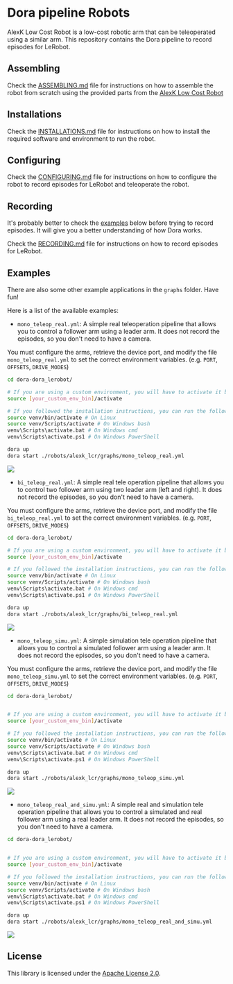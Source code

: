 # Dora pipeline Robots

AlexK Low Cost Robot is a low-cost robotic arm that can be teleoperated using a similar arm. This repository contains
the Dora pipeline to record episodes for LeRobot.

## Assembling

Check the [ASSEMBLING.md](ASSEMBLING.md) file for instructions on how to assemble the robot from scratch using the
provided parts from the [AlexK Low Cost Robot](https://github.com/AlexanderKoch-Koch/low_cost_robot)

## Installations

Check the [INSTALLATIONS.md](INSTALLATION.md) file for instructions on how to install the required software and
environment
to run the robot.

## Configuring

Check the [CONFIGURING.md](CONFIGURING.md) file for instructions on how to configure the robot to record episodes for
LeRobot and teleoperate the robot.

## Recording

It's probably better to check the [examples](#examples) below before trying to record episodes. It will give you a better
understanding of how Dora works.

Check the [RECORDING.md](RECORDING.md) file for instructions on how to record episodes for LeRobot.

## Examples

There are also some other example applications in the `graphs` folder. Have fun!

Here is a list of the available examples:

- `mono_teleop_real.yml`: A simple real teleoperation pipeline that allows you to control a follower arm using a leader
  arm. It
  does not record the episodes, so you don't need to have a camera.

You must configure the arms, retrieve the device port, and modify the file `mono_teleop_real.yml` to set the correct
environment variables. (e.g. `PORT`, `OFFSETS`, `DRIVE_MODES`)

```bash
cd dora-dora_lerobot/

# If you are using a custom environment, you will have to activate it before running the command
source [your_custom_env_bin]/activate

# If you followed the installation instructions, you can run the following command
source venv/bin/activate # On Linux
source venv/Scripts/activate # On Windows bash
venv\Scripts\activate.bat # On Windows cmd
venv\Scripts\activate.ps1 # On Windows PowerShell

dora up
dora start ./robots/alexk_lcr/graphs/mono_teleop_real.yml
```

[![](https://mermaid.ink/img/pako:eNqVUrFuwyAQ_RXEnMjt6qFD1bVTu4UIXc3ZRjpzFgZFVZR_L-A4TWtLVRng7vHe44A7y4YNylqK62iJT00PPoj3Z-WEoMZrQjDol8y6gH5kgoAL1DIlWaZM8aPzMPZCa23YQ1rEIQfHzL3fDXZAf50zqUSFJUQWVAWoBktkp-rx4aDULa4KD51RrkzbCrHfizES6ZEnGyy7BDxtXGipvvAXKkxiwdf6jSeYLX9bzOifBv-r_vu1Vx-SRR3DnSgVcfI2oP4Jr73kTqbzB7AmdcM5eysZehxQyTqFBluIFJRU7pKoEAO_fbpG1sFH3EnPsetl3QJNKYujScW8WEi_PdxQNDawf537rbTd5QtKFuLT?type=png)](https://mermaid.live/edit#pako:eNqVUrFuwyAQ_RXEnMjt6qFD1bVTu4UIXc3ZRjpzFgZFVZR_L-A4TWtLVRng7vHe44A7y4YNylqK62iJT00PPoj3Z-WEoMZrQjDol8y6gH5kgoAL1DIlWaZM8aPzMPZCa23YQ1rEIQfHzL3fDXZAf50zqUSFJUQWVAWoBktkp-rx4aDULa4KD51RrkzbCrHfizES6ZEnGyy7BDxtXGipvvAXKkxiwdf6jSeYLX9bzOifBv-r_vu1Vx-SRR3DnSgVcfI2oP4Jr73kTqbzB7AmdcM5eysZehxQyTqFBluIFJRU7pKoEAO_fbpG1sFH3EnPsetl3QJNKYujScW8WEi_PdxQNDawf537rbTd5QtKFuLT)

- `bi_teleop_real.yml`: A simple real tele operation pipeline that allows you to control two follower arm using two
  leader arm
  (left and right). It does not record the episodes, so you don't need to have a camera.

You must configure the arms, retrieve the device port, and modify the file `bi_teleop_real.yml` to set the correct
environment variables. (e.g. `PORT`, `OFFSETS`, `DRIVE_MODES`)

```bash
cd dora-dora_lerobot/

# If you are using a custom environment, you will have to activate it before running the command
source [your_custom_env_bin]/activate

# If you followed the installation instructions, you can run the following command
source venv/bin/activate # On Linux
source venv/Scripts/activate # On Windows bash
venv\Scripts\activate.bat # On Windows cmd
venv\Scripts\activate.ps1 # On Windows PowerShell

dora up
dora start ./robots/alexk_lcr/graphs/bi_teleop_real.yml
```

[![](https://mermaid.ink/img/pako:eNqlVMFugzAM_ZUo51ZsVw47TLvutN2aKcqIgUghQcFRNVX995lQ2oJgWzsOxrz4vdgmzoEXXgPPOTs9pfX7olYB2fuzcIzZIkgLJZJRGsIEMg4htN4qhAleeksql-BgqnouMGALCsPCRaKLn1VQbc2klNoHRS-2652PnnG9iqaBcLJ9UPJSFGM9IUtA1hhrTZc9PuyEOPtZigOnhUtmmcG2W9ZGa2XrO4PGOwKefmzRWEdijiTVsRFfUVrr7LDDXGxA_yZ1R1nz3zmX7emVV1d0ymkfDIKcwquqtyW1fpxu7_Yvx_C2fi-K3VPb8gD9p-VzXb7hlFGjjKbZP_T7CI41NCB4Tq6GUkWLggt3pFAV0b99uYLnGCJsePCxqnleKtvRV2w1pfRiFE1ic0ZBG_Thdbhd0iVz_AYd7pxh?type=png)](https://mermaid.live/edit#pako:eNqlVMFugzAM_ZUo51ZsVw47TLvutN2aKcqIgUghQcFRNVX995lQ2oJgWzsOxrz4vdgmzoEXXgPPOTs9pfX7olYB2fuzcIzZIkgLJZJRGsIEMg4htN4qhAleeksql-BgqnouMGALCsPCRaKLn1VQbc2klNoHRS-2652PnnG9iqaBcLJ9UPJSFGM9IUtA1hhrTZc9PuyEOPtZigOnhUtmmcG2W9ZGa2XrO4PGOwKefmzRWEdijiTVsRFfUVrr7LDDXGxA_yZ1R1nz3zmX7emVV1d0ymkfDIKcwquqtyW1fpxu7_Yvx_C2fi-K3VPb8gD9p-VzXb7hlFGjjKbZP_T7CI41NCB4Tq6GUkWLggt3pFAV0b99uYLnGCJsePCxqnleKtvRV2w1pfRiFE1ic0ZBG_Thdbhd0iVz_AYd7pxh)

- `mono_teleop_simu.yml`: A simple simulation tele operation pipeline that allows you to control a simulated follower
  arm using a leader arm. It does not record the episodes, so you don't need to have a camera.

You must configure the arms, retrieve the device port, and modify the file `mono_teleop_simu.yml` to set the correct
environment variables. (e.g. `PORT`, `OFFSETS`, `DRIVE_MODES`)

```bash
cd dora-dora_lerobot/


# If you are using a custom environment, you will have to activate it before running the command
source [your_custom_env_bin]/activate

# If you followed the installation instructions, you can run the following command
source venv/bin/activate # On Linux
source venv/Scripts/activate # On Windows bash
venv\Scripts\activate.bat # On Windows cmd
venv\Scripts\activate.ps1 # On Windows PowerShell

dora up
dora start ./robots/alexk_lcr/graphs/mono_teleop_simu.yml
```

[![](https://mermaid.ink/img/pako:eNp1UstuwyAQ_JUV50Rurz70UPXaU3sLEdqatY2KwcKgqIry711w4ubhcoDdYWZ3eBxF4zWJWsB5tNYfmh5DhM9X6QBsE5Ql1BQumXGRwugtRrpArbcsy5QpfXUBxx6UUtoH5AV2Odhn7vVuNAOF85xJJSosgCyoClANxlozVc9POymXuCo8clq6Mt26gO0Womm-AScYk7Vq9JOJxjveeFk50Jxl1UJk5Yw-au-Ov2a1lFpt_HdR_yuL9TXBXffM7TxedWHXh2AiqVv4sZbYCG47oNH88sdcW4rY00BS1BxqajHZKIV0J6Ziiv7jxzWijiHRRgSful7ULdqJszRqNvNmkF92WFDSJvrwPv-t8sVOv4Qz2jk?type=png)](https://mermaid.live/edit#pako:eNp1UstuwyAQ_JUV50Rurz70UPXaU3sLEdqatY2KwcKgqIry711w4ubhcoDdYWZ3eBxF4zWJWsB5tNYfmh5DhM9X6QBsE5Ql1BQumXGRwugtRrpArbcsy5QpfXUBxx6UUtoH5AV2Odhn7vVuNAOF85xJJSosgCyoClANxlozVc9POymXuCo8clq6Mt26gO0Womm-AScYk7Vq9JOJxjveeFk50Jxl1UJk5Yw-au-Ov2a1lFpt_HdR_yuL9TXBXffM7TxedWHXh2AiqVv4sZbYCG47oNH88sdcW4rY00BS1BxqajHZKIV0J6Ziiv7jxzWijiHRRgSful7ULdqJszRqNvNmkF92WFDSJvrwPv-t8sVOv4Qz2jk)

- `mono_teleop_real_and_simu.yml`: A simple real and simulation tele operation pipeline that allows you to control a
  simulated and real follower arm using a real leader arm. It does not record the episodes, so you don't need to have a
  camera.

```bash
cd dora-dora_lerobot/


# If you are using a custom environment, you will have to activate it before running the command
source [your_custom_env_bin]/activate

# If you followed the installation instructions, you can run the following command
source venv/bin/activate # On Linux
source venv/Scripts/activate # On Windows bash
venv\Scripts\activate.bat # On Windows cmd
venv\Scripts\activate.ps1 # On Windows PowerShell

dora up
dora start ./robots/alexk_lcr/graphs/mono_teleop_real_and_simu.yml
```

[![](https://mermaid.ink/img/pako:eNqdU8luwyAQ_RXEOZHbqw89VL321N5ChajBMQqLxaKoivLvHXCM3IS0lX3Aw-O9YRbmhDvLBW4xuny9ssduYC6g92diEFKdo0owLty8kyYIN1rFgpih3iqQVSnUSx2veRfQx8-9Y-OAKKXcOgY_tEvGRxIsT4PUoJrWRMpWZiGUBE0GGi2Vkr55fNgRUuwm84ThxOSlEgrablGQ3QExj8aoFB2tl0FaAwdPlRLM4qQrVNAWpzf6StEml9cuJvRfDm5SgPQKf9mSWoXyvdVUf2lmEu0tW4gg4qOT0Oaf8D1fq3Muz2hdLn_Kc_fvqmrBrK5FVuMNhhg0kxxm75TuIDgMQguCWzA5cweCiTkDj8Vg375Mh9vgothgZ-N-wG3PlIddHDlE9CIZzIouqOAyWPc6jXae8PM3I_doSQ?type=png)](https://mermaid.live/edit#pako:eNqdU8luwyAQ_RXEOZHbqw89VL321N5ChajBMQqLxaKoivLvHXCM3IS0lX3Aw-O9YRbmhDvLBW4xuny9ssduYC6g92diEFKdo0owLty8kyYIN1rFgpih3iqQVSnUSx2veRfQx8-9Y-OAKKXcOgY_tEvGRxIsT4PUoJrWRMpWZiGUBE0GGi2Vkr55fNgRUuwm84ThxOSlEgrablGQ3QExj8aoFB2tl0FaAwdPlRLM4qQrVNAWpzf6StEml9cuJvRfDm5SgPQKf9mSWoXyvdVUf2lmEu0tW4gg4qOT0Oaf8D1fq3Muz2hdLn_Kc_fvqmrBrK5FVuMNhhg0kxxm75TuIDgMQguCWzA5cweCiTkDj8Vg375Mh9vgothgZ-N-wG3PlIddHDlE9CIZzIouqOAyWPc6jXae8PM3I_doSQ)
## License

This library is licensed under the [Apache License 2.0](../../LICENSE).
